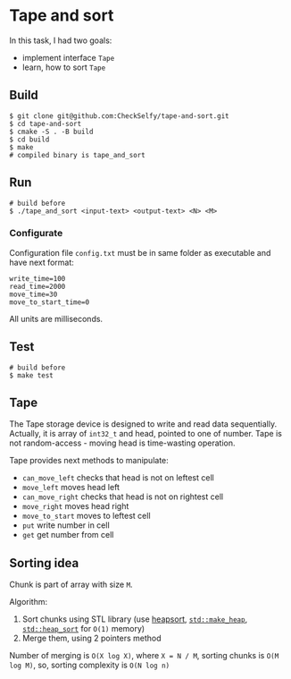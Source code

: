 # Tape and sort

In this task, I had two goals:
* implement interface `Tape`
* learn, how to sort `Tape`

## Build
```shell
$ git clone git@github.com:CheckSelfy/tape-and-sort.git
$ cd tape-and-sort
$ cmake -S . -B build
$ cd build
$ make 
# compiled binary is tape_and_sort
```

## Run
```shell
# build before
$ ./tape_and_sort <input-text> <output-text> <N> <M>
```

### Configurate 
Configuration file `config.txt` must be in same folder as executable and have next format:
```
write_time=100
read_time=2000
move_time=30
move_to_start_time=0
```
All units are milliseconds.

## Test
```shell
# build before
$ make test
```


## Tape

The Tape storage device is designed to write and read data sequentially. 
Actually, it is array of `int32_t` and head, pointed to one of number. 
Tape is not random-access - moving head is time-wasting operation.

Tape provides next methods to manipulate:
* `can_move_left` checks that head is not on leftest cell
* `move_left` moves head left
* `can_move_right` checks that head is not on rightest cell
* `move_right` moves head right 
* `move_to_start` moves to leftest cell
* `put` write number in cell
* `get` get number from cell

## Sorting idea

Chunk is part of array with size `M`.

Algorithm:
1. Sort chunks using STL library (use [heapsort](https://en.wikipedia.org/wiki/Heapsort), [`std::make_heap`](https://en.cppreference.com/w/cpp/algorithm/make_heap), [`std::heap_sort`](https://en.cppreference.com/w/cpp/algorithm/sort_heap) for `O(1)` memory)
2. Merge them, using 2 pointers method

Number of merging is `O(X log X)`, where `X = N / M`, sorting chunks is `O(M log M)`, so, sorting complexity is `O(N log n)`
